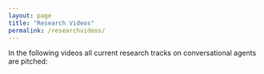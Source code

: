 ```yaml
---
layout: page
title: "Research Videos"
permalink: /researchvideos/
---
```


In the following videos all current research tracks on conversational agents are pitched:
